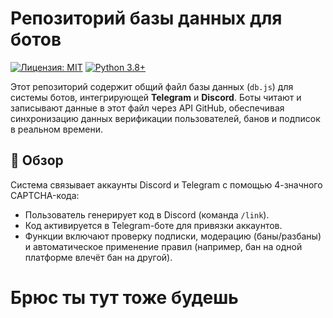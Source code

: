 # Репозиторий базы данных для ботов

[![Лицензия: MIT](https://img.shields.io/badge/Лицензия-MIT-yellow.svg)](https://opensource.org/licenses/MIT)
[![Python 3.8+](https://img.shields.io/badge/Python-3.8%2B-blue.svg)](https://www.python.org/downloads/)

Этот репозиторий содержит общий файл базы данных (`db.js`) для системы ботов, интегрирующей **Telegram** и **Discord**. Боты читают и записывают данные в этот файл через API GitHub, обеспечивая синхронизацию данных верификации пользователей, банов и подписок в реальном времени.

## 🎯 Обзор

Система связывает аккаунты Discord и Telegram с помощью 4-значного CAPTCHA-кода:
- Пользователь генерирует код в Discord (команда `/link`).
- Код активируется в Telegram-боте для привязки аккаунтов.
- Функции включают проверку подписки, модерацию (баны/разбаны) и автоматическое применение правил (например, бан на одной платформе влечёт бан на другой).

# Брюс ты тут тоже будешь
